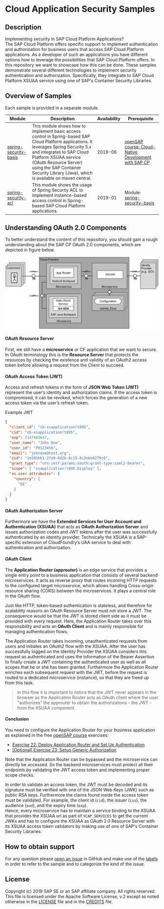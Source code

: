 # Cloud Application Security Samples

## Description
Implementing security in SAP Cloud Platform Applications?  
The SAP Cloud Platform offers specific support to implement authentication and authorization for business users that access SAP Cloud Platform applications. As a developer of such an applications you have different options how to leverage the possibilities that SAP Cloud Platform offers. In this repository we want to showcase how this can be done. These samples demonstrate several different technologies to implement security authentication and authorization. Specifically, they integrate to SAP Cloud Platform XSUAA service using one of SAP's Container Security Libraries.

## Overview of Samples
Each sample is provided in a separate module.

Module | Description | Availability | Prerequisite
---- | -------- | ---- | ---
[spring-security-basis](spring-security-basis) | This module shows how to implement basic access control in Spring-based SAP Cloud Platform applications. It leverages Spring Security 5.x and integrates to SAP Cloud Platform XSUAA service (OAuth Resource Server) using the SAP Container Security Library (Java), which is available on maven central. | 2019-06 | [openSAP course: Cloud-Native Development with SAP CP](https://open.sap.com/courses/cp5) 
[spring-security-acl](spring-security-acl) | This module shows the usage of Spring Security ACL to implement instance-based access control in Spring-based SAP Cloud Platform applications. | 2019-01 | Module: [spring-security-basis](spring-security-basis) 

   
<a id='components'></a>
## Understanding OAuth 2.0 Components
To better understand the content of this repository, you should gain a rough understanding about the SAP CP OAuth 2.0 components, which are depicted in figure below.

![](images/Figure_OAuth2.0_SAP_CP_Components.png)

#### OAuth Resource Server
First, we still have a **microservice** or CF application that we want to secure. In OAuth terminology this is the **Resource Server** that protects the resources by checking the existence and validity of an OAuth2 access token before allowing a request from the Client to succeed.

#### OAuth Access Token (JWT)
Access and refresh tokens in the form of **JSON Web Token (JWT)** represent the user’s identity and authorization claims. If the access token is compromised, it can be revoked, which forces the generation of a new access token via the user’s refresh token.

Example JWT
```json
{
  "client_id": "sb-xsapplication!t895",
  "cid": "sb-xsapplication!t895",
  "exp": 2147483647,
  "user_name": "John Doe",
  "user_id": "P0123456",
  "email": "johndoe@test.org",
  "zid": "1e505bb1-2fa9-4d2b-8c15-8c3e6e6279c6",
  "grant_type": "urn:ietf:params:oauth:grant-type:saml2-bearer",
  "scope": [ "xsapplication!t895.Display" ],
  "xs.user.attributes": {
    "country": [
      "DE"
    ]
  }
}
```

#### OAuth Authorization Server
Furthermore we have the **Extended Services for User Account and Authentication (XSUAA)** that acts as **OAuth Authorization Server** and issues authorization codes and JWT tokens after the user was successfully authenticated by an identity provider. Technically the XSUAA is a SAP-specific extension of CloudFoundry’s UAA service to deal with authentication and authorization.

#### OAuth Client
The **Application Router (approuter)** is an edge service that provides a single entry point to a business application that consists of several backend microservices. It acts as reverse proxy that routes incoming HTTP requests to the configured target microservice, which allows handling Cross-origin resource sharing (CORS) between the microservices. It plays a central role in the OAuth flow.

Just like HTTP, token-based authentication is stateless, and therefore for scalability reasons an OAuth Resource Server must not store a JWT. The consequence would be that the JWT is stored client side as it must be provided with every request. Here, the Application Router takes over this responsibility and acts an **OAuth Client** and is mainly responsible for managing authentication flows.

The Application Router takes incoming, unauthenticated requests from users and initiates an OAuth2 flow with the XSUAA. After the user has successfully logged on the Identity Provider the XSUAA considers this request as authenticated and uses the information of the Bearer Assertion to finally create a JWT containing the authenticated user as well as all scopes that he or she has been granted. Furthermore the Application Router enriches each subsequent request with the JWT, before the request is routed to a dedicated microservice (instance), so that they are freed up from this task.

> In this flow it is important to notice that the JWT never appears in the browser as the Application Router acts as OAuth client where the user “authorizes” the approuter to obtain the authorizations - the JWT - from the XSUAA component.

#### Conclusion

You need to configure the Application Router for your business application as explained in the free [openSAP course](https://open.sap.com/courses/cp5) exercises:

- [Exercise 22: Deploy Application Router and Set Up Authentication](https://github.com/SAP/cloud-bulletinboard-ads/blob/Documentation/Security/Exercise_22_DeployApplicationRouter.md)
- [[Optional] Exercise 23: Setup Generic Authorization](https://github.com/SAP/cloud-bulletinboard-ads/blob/Documentation/Security/Exercise_23_SetupGenericAuthorization.md)

Note that the Application Router can be bypassed and the microservice can directly be accessed. So the backend microservices must protect all their endpoints by validating the JWT access token and implementing proper scope checks.

In order to validate an access token, the JWT must be decoded and its signature must be verified with one of the JSON Web Keys (JWK) such as public RSA keys. Furthermore the claims found inside the access token must be validated. For example, the client id (`cid`), the issuer (`iss`), the audience (`aud`), and the expiry time (`exp`).  
Hence, every microservice has to maintain a service binding to the XSUAA that provides the XSUAA url as part of `VCAP_SERVICES` to get the current JWKs and has to configure the XSUAA as OAuth 2.0 Resource Server with its XSUAA access token validators by making use of one of SAP's Container Security Libraries.

## How to obtain support
For any question please [open an issue](https://github.com/SAP/cloud-application-security-sample/issues/new) in GitHub and make use of the [labels](https://github.com/SAP/cloud-application-security-sample/labels) in order to refer to the sample and to categorize the kind of the issue.

## License
Copyright (c) 2019 SAP SE or an SAP affiliate company. All rights reserved.
This file is licensed under the Apache Software License, v.2 except as noted otherwise in the [LICENSE](/LICENSE.pdf) file and in the [CREDITS](/CREDITS) file.
